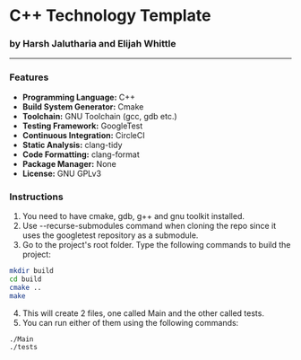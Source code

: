 # C++ Technology Template
### by Harsh Jalutharia and Elijah Whittle

***

### Features

- **Programming Language:** C++
- **Build System Generator:** Cmake
- **Toolchain:** GNU Toolchain (gcc, gdb etc.)
- **Testing Framework:** GoogleTest
- **Continuous Integration:** CircleCI
- **Static Analysis:** clang-tidy
- **Code Formatting:** clang-format
- **Package Manager:** None
- **License:** GNU GPLv3

### Instructions

1. You need to have cmake, gdb, g++ and gnu toolkit installed.
2. Use --recurse-submodules command when cloning the repo since it uses the googletest repository as a submodule.
3. Go to the project's root folder. Type the following commands to build the project:
```sh
mkdir build
cd build
cmake ..
make
```
4. This will create 2 files, one called Main and the other called tests.
5. You can run either of them using the following commands:
```sh
./Main
./tests
```
